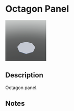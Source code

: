 # Octagon Panel

![Octagon Panel](../Cropped_Blocks/Building_Blocks/Octagon_Panel.png)

## Description
<!-- Write a description for this block -->
Octagon panel.

## Notes
<!-- Any extra notes -->
